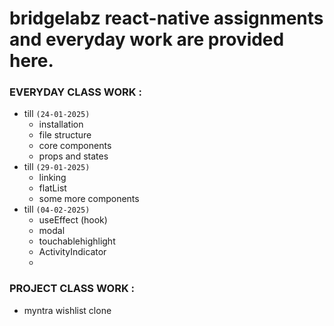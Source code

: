 # bridgelabz react-native assignments and everyday work are provided here.

### EVERYDAY CLASS WORK :
- till `(24-01-2025)`
  - installation
  - file structure
  - core components
  - props and states
- till `(29-01-2025)`
  - linking
  - flatList
  - some more components
- till `(04-02-2025)`
  - useEffect (hook)
  - modal
  - touchablehighlight
  - ActivityIndicator
  - 
### PROJECT CLASS WORK :
  - myntra wishlist clone